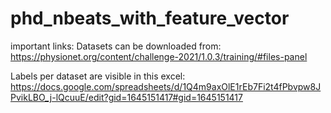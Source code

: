 # phd_nbeats_with_feature_vector


important links:
Datasets can be downloaded from:
https://physionet.org/content/challenge-2021/1.0.3/training/#files-panel

Labels per dataset are visible in this excel:
https://docs.google.com/spreadsheets/d/1Q4m9axOlE1rEb7Fi2t4fPbvpw8JPvikLBO_j-lQcuuE/edit?gid=1645151417#gid=1645151417

